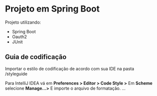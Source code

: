 ﻿# Projeto em Spring Boot ##

Projeto utilizando:
- Spring Boot
- Oauth2 
- JUnit

## Guia de codificação

Importar o estilo de codificação de acordo com sua IDE na pasta /styleguide

Para IntelliJ IDEA vá em **Preferences > Editor > Code Style >** Em **Scheme** selecione **Manage...>** E importe o arquivo de formatação.
... 
